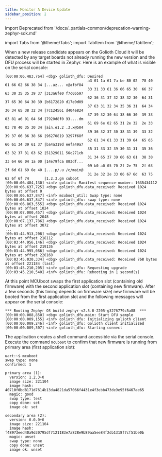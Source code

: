 ```yaml
---
title: Monitor A Device Update
sidebar_position: 2
---
```


import Deprecated from '/docs/_partials-common/deprecation-warning-zephyr-sdk.md'

<Deprecated/>

import Tabs from '@theme/Tabs';
import TabItem from '@theme/TabItem';

When a new release candidate appears on the Golioth Cloud it will be detected by any target boards not already running the new version and the DFU process will be started in Zephyr. Here is an example of what is visible on the serial console:

```
[00:00:06.483,764] <dbg> golioth_dfu: Desired
                                      a3 01 1a 61 7a be 80 02  78 40 61 66 62 66 38 34 |...az... x@afbf84
                                      33 31 33 61 36 66 65 30  66 37 63 30 35 35 39 37 |313a6fe0 f7c05597
                                      62 36 31 37 32 38 32 30  64 31 37 65 30 64 30 39 |b6172820 d17e0d09
                                      37 63 31 32 34 35 36 31  64 34 30 34 65 38 32 34 |7c124561 d404e824
                                      37 39 32 30 64 38 66 30  39 33 03 81 a6 01 64 6d |7920d8f0 93....dm
                                      61 69 6e 02 65 31 2e 32  2e 33 03 78 40 35 30 34 |ain.e1.2 .3.x@504
                                      39 36 32 37 30 38 31 39  33 32 39 37 66 36 38 66 |96270819 3297f68f
                                      62 61 34 61 33 31 39 64  65 65 66 61 34 39 61 37 |ba4a319d eefa49a7
                                      35 31 33 32 39 30 31 31  35 36 63 32 37 31 63 62 |51329011 56c271cb
                                      31 34 65 37 39 66 63 61  38 30 33 64 66 04 1a 00 |14e79fca 803df...
                                      09 b0 a0 05 70 2f 2e 75  2f 63 2f 6d 61 69 6e 40 |....p/.u /c/main@
                                      31 2e 32 2e 33 06 67 6d  63 75 62 6f 6f 74       |1.2.3.gm cuboot
[00:00:06.484,130] <inf> golioth: Manifest sequence-number: 1635434112
[00:00:06.637,725] <dbg> golioth_dfu.data_received: Received 1024 bytes at offset 0
[00:00:06.637,847] <inf> mcuboot_util: Swap type: none
[00:00:06.637,847] <inf> golioth_dfu: swap type: none
[00:00:06.863,555] <dbg> golioth_dfu.data_received: Received 1024 bytes at offset 1024
[00:00:07.000,457] <dbg> golioth_dfu.data_received: Received 1024 bytes at offset 2048
[00:00:07.137,786] <dbg> golioth_dfu.data_received: Received 1024 bytes at offset 3072
...
[00:03:44.913,208] <dbg> golioth_dfu.data_received: Received 1024 bytes at offset 218112
[00:03:44.956,146] <dbg> golioth_dfu.data_received: Received 1024 bytes at offset 219136
[00:03:44.995,086] <dbg> golioth_dfu.data_received: Received 1024 bytes at offset 220160
[00:03:45.030,334] <dbg> golioth_dfu.data_received: Received 768 bytes at offset 221184 (last)
[00:03:45.210,205] <inf> golioth_dfu: Requesting upgrade
[00:03:45.210,540] <inf> golioth_dfu: Rebooting in 1 second(s)

```

At this point MCUboot swaps the first application slot (containing old firmware) with the second application slot (containing new firmware). After a few seconds (this timing depends on firmware size) new firmware will be booted from the first application slot and the following messages will appear on the serial console:

```
*** Booting Zephyr OS build zephyr-v2.5.0-2205-g3276779c5a88  ***
[00:00:00.008,850] <dbg> golioth_dfu.main: Start DFU sample
[00:00:00.009,155] <inf> golioth_dfu: Initializing golioth client
[00:00:00.009,246] <inf> golioth_dfu: Golioth client initialized
[00:00:00.009,307] <inf> golioth_dfu: Starting connect

```

The application creates a shell command accessible via the serial console.  Execute the command `mcuboot` to confirm that new firmware is running from primary area (first application slot):

```
uart:~$ mcuboot
swap type: none
confirmed: 1

primary area (1):
  version: 1.2.3+0
  image size: 221104
  image hash: 40710f0bd8171d7614b13da4821da57066f4431e4f3ebb473de9e95f6467ae65
  magic: good
  swap type: test
  copy done: set
  image ok: set

secondary area (2):
  version: 0.0.0+0
  image size: 221104
  image hash: f48973eed40a9d30795df7121183e7a828e9b89aa5ee84f2db1318f7cf51be0b
  magic: unset
  swap type: none
  copy done: unset
  image ok: unset
```
